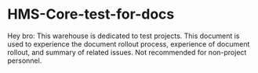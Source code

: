 # HMS-Core-test-for-docs
Hey bro: 
This warehouse is dedicated to test projects. 
This document is used to experience the document rollout process, experience of document rollout, and summary of related issues. 
Not recommended for non-project personnel.
